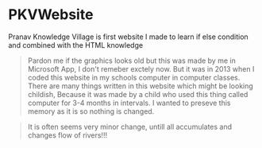 # PKVWebsite
Pranav Knowledge Village is first website I made to learn if else condition and combined with the HTML knowledge

> Pardon me if the graphics looks old but this was made by me in Microsoft App, I don't remeber exctely now. But it was in 2013 when I coded this website in my schools computer in computer classes. There are many things written in this website which might be looking childish, Because it was made by a child who used this thing called computer for 3-4 months in intervals. I wanted to preseve this memory as it is so nothing is changed.

> It is often seems very minor change, untill all accumulates and changes flow of rivers!!!
